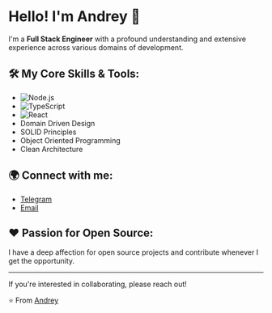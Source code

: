 # Hello! I'm Andrey 👋

I'm a **Full Stack Engineer** with a profound understanding and extensive experience across various domains of development.

## 🛠 My Core Skills & Tools:

- ![Node.js](https://img.shields.io/badge/-Node.js-43853d?style=flat&logo=node.js)
- ![TypeScript](https://img.shields.io/badge/-TypeScript-3178C6?style=flat&logo=typescript&logoColor=white)
- ![React](https://img.shields.io/badge/-React-61DAFB?style=flat&logo=react&logoColor=white)
- Domain Driven Design
- SOLID Principles
- Object Oriented Programming
- Clean Architecture

## 🌍 Connect with me:

- [Telegram](https://t.me/zlobin_andy)
- [Email](mailto:zlobin.andy@gmail.com)

## ❤️ Passion for Open Source:
I have a deep affection for open source projects and contribute whenever I get the opportunity.

---
If you're interested in collaborating, please reach out!

⭐️ From [Andrey](https://github.com/AndreyZlobin)
